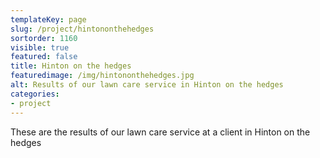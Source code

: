 ```yaml
---
templateKey: page
slug: /project/hintononthehedges
sortorder: 1160
visible: true
featured: false
title: Hinton on the hedges
featuredimage: /img/hintononthehedges.jpg
alt: Results of our lawn care service in Hinton on the hedges
categories:
- project
---
```

These are the results of our lawn care service at a client in Hinton on the hedges


